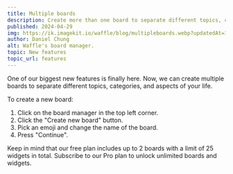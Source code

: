 ```yaml
---
title: Multiple boards
description: Create more than one board to separate different topics, categories, and aspects of your life.
published: 2024-04-29
img: https://ik.imagekit.io/waffle/blog/multipleboards.webp?updatedAt=1714423184689
author: Daniel Chung
alt: Waffle's board manager.
topic: New features
topic_url: features
---
```


One of our biggest new features is finally here. Now, we can create multiple boards to separate different topics, categories, and aspects of your life.

To create a new board:

1. Click on the board manager in the top left corner.
2. Click the "Create new board" button.
3. Pick an emoji and change the name of the board.
4. Press "Continue".

Keep in mind that our free plan includes up to 2 boards with a limit of 25 widgets in total. Subscribe to our Pro plan to unlock unlimited boards and widgets.
